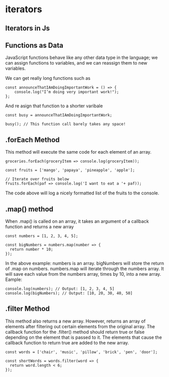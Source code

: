 # iterators

## Iterators in Js

## Functions as Data

JavaScript functions behave like any other data type in the language; we can assign functions to variables, and we can reassign them to new variables.

We can get really long functions such as

```text
const announceThatIAmDoingImportantWork = () => {
    console.log("I’m doing very important work!");
};
```

And re asign that function to a shorter varibale

```text
const busy = announceThatIAmDoingImportantWork;

busy(); // This function call barely takes any space!
```

## .forEach Method

This method will execute the same code for each element of an array.

```text
groceries.forEach(groceryItem => console.log(groceryItem));
```

```text
const fruits = ['mango', 'papaya', 'pineapple', 'apple'];

// Iterate over fruits below
fruits.forEach(paf => console.log('I want to eat a '+ paf));
```

The code above will log a nicely formatted list of the fruits to the console.

## .map\(\) method

When .map\(\) is called on an array, it takes an argument of a callback function and returns a new array

```text
const numbers = [1, 2, 3, 4, 5]; 

const bigNumbers = numbers.map(number => {
  return number * 10;
});
```

In the above example: numbers is an array. bigNumbers will store the return of .map on numbers. numbers.map will iterate through the numbers array. It will save each value from the numbers array, times by 10, into a new array.  Eample:

```text
console.log(numbers); // Output: [1, 2, 3, 4, 5]
console.log(bigNumbers); // Output: [10, 20, 30, 40, 50]
```

## .filter Method

This method also returns a new array. However, returns an array of elements after filtering out certain elements from the original array. The callback function for the .filter\(\) method should return true or false depending on the element that is passed to it. The elements that cause the callback function to return true are added to the new array.

```text
const words = ['chair', 'music', 'pillow', 'brick', 'pen', 'door']; 

const shortWords = words.filter(word => {
  return word.length < 6;
});
```

